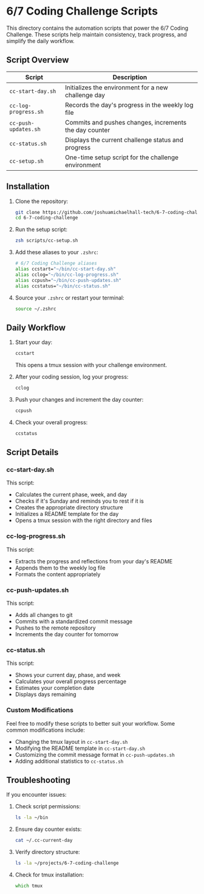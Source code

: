# 6/7 Coding Challenge Scripts

This directory contains the automation scripts that power the 6/7 Coding Challenge. These scripts help maintain consistency, track progress, and simplify the daily workflow.

## Script Overview

| Script | Description |
|--------|-------------|
| `cc-start-day.sh` | Initializes the environment for a new challenge day |
| `cc-log-progress.sh` | Records the day's progress in the weekly log file |
| `cc-push-updates.sh` | Commits and pushes changes, increments the day counter |
| `cc-status.sh` | Displays the current challenge status and progress |
| `cc-setup.sh` | One-time setup script for the challenge environment |

## Installation

1. Clone the repository:
   ```zsh
   git clone https://github.com/joshuamichaelhall-tech/6-7-coding-challenge.git
   cd 6-7-coding-challenge
   ```

2. Run the setup script:
   ```zsh
   zsh scripts/cc-setup.sh
   ```

3. Add these aliases to your `.zshrc`:
   ```zsh
   # 6/7 Coding Challenge aliases
   alias ccstart="~/bin/cc-start-day.sh"
   alias cclog="~/bin/cc-log-progress.sh"
   alias ccpush="~/bin/cc-push-updates.sh"
   alias ccstatus="~/bin/cc-status.sh"
   ```

4. Source your `.zshrc` or restart your terminal:
   ```zsh
   source ~/.zshrc
   ```

## Daily Workflow

1. Start your day:
   ```zsh
   ccstart
   ```
   This opens a tmux session with your challenge environment.

2. After your coding session, log your progress:
   ```zsh
   cclog
   ```

3. Push your changes and increment the day counter:
   ```zsh
   ccpush
   ```

4. Check your overall progress:
   ```zsh
   ccstatus
   ```

## Script Details

### cc-start-day.sh

This script:
- Calculates the current phase, week, and day
- Checks if it's Sunday and reminds you to rest if it is
- Creates the appropriate directory structure
- Initializes a README template for the day
- Opens a tmux session with the right directory and files

### cc-log-progress.sh

This script:
- Extracts the progress and reflections from your day's README
- Appends them to the weekly log file
- Formats the content appropriately

### cc-push-updates.sh

This script:
- Adds all changes to git
- Commits with a standardized commit message
- Pushes to the remote repository
- Increments the day counter for tomorrow

### cc-status.sh

This script:
- Shows your current day, phase, and week
- Calculates your overall progress percentage
- Estimates your completion date
- Displays days remaining

### Custom Modifications

Feel free to modify these scripts to better suit your workflow. Some common modifications include:

- Changing the tmux layout in `cc-start-day.sh`
- Modifying the README template in `cc-start-day.sh`
- Customizing the commit message format in `cc-push-updates.sh`
- Adding additional statistics to `cc-status.sh`

## Troubleshooting

If you encounter issues:

1. Check script permissions:
   ```zsh
   ls -la ~/bin
   ```

2. Ensure day counter exists:
   ```zsh
   cat ~/.cc-current-day
   ```

3. Verify directory structure:
   ```zsh
   ls -la ~/projects/6-7-coding-challenge
   ```

4. Check for tmux installation:
   ```zsh
   which tmux
   ```
